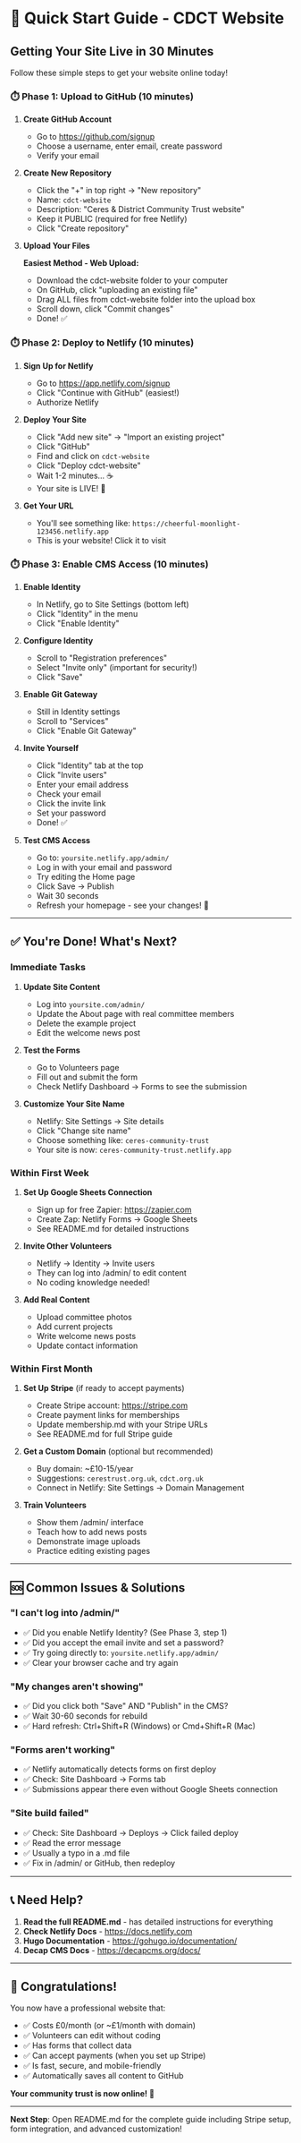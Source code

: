# 🚀 Quick Start Guide - CDCT Website

## Getting Your Site Live in 30 Minutes

Follow these simple steps to get your website online today!

### ⏱️ Phase 1: Upload to GitHub (10 minutes)

1. **Create GitHub Account**
   - Go to https://github.com/signup
   - Choose a username, enter email, create password
   - Verify your email

2. **Create New Repository**
   - Click the "+" in top right → "New repository"
   - Name: `cdct-website`
   - Description: "Ceres & District Community Trust website"
   - Keep it PUBLIC (required for free Netlify)
   - Click "Create repository"

3. **Upload Your Files**
   
   **Easiest Method - Web Upload:**
   - Download the cdct-website folder to your computer
   - On GitHub, click "uploading an existing file"
   - Drag ALL files from cdct-website folder into the upload box
   - Scroll down, click "Commit changes"
   - Done! ✅

### ⏱️ Phase 2: Deploy to Netlify (10 minutes)

1. **Sign Up for Netlify**
   - Go to https://app.netlify.com/signup
   - Click "Continue with GitHub" (easiest!)
   - Authorize Netlify

2. **Deploy Your Site**
   - Click "Add new site" → "Import an existing project"
   - Click "GitHub"
   - Find and click on `cdct-website`
   - Click "Deploy cdct-website"
   - Wait 1-2 minutes... ☕
   - Your site is LIVE! 🎉

3. **Get Your URL**
   - You'll see something like: `https://cheerful-moonlight-123456.netlify.app`
   - This is your website! Click it to visit

### ⏱️ Phase 3: Enable CMS Access (10 minutes)

1. **Enable Identity**
   - In Netlify, go to Site Settings (bottom left)
   - Click "Identity" in the menu
   - Click "Enable Identity"

2. **Configure Identity**
   - Scroll to "Registration preferences"
   - Select "Invite only" (important for security!)
   - Click "Save"

3. **Enable Git Gateway**
   - Still in Identity settings
   - Scroll to "Services"
   - Click "Enable Git Gateway"

4. **Invite Yourself**
   - Click "Identity" tab at the top
   - Click "Invite users"
   - Enter your email address
   - Check your email
   - Click the invite link
   - Set your password
   - Done! ✅

5. **Test CMS Access**
   - Go to: `yoursite.netlify.app/admin/`
   - Log in with your email and password
   - Try editing the Home page
   - Click Save → Publish
   - Wait 30 seconds
   - Refresh your homepage - see your changes! 🎉

---

## ✅ You're Done! What's Next?

### Immediate Tasks

1. **Update Site Content**
   - Log into `yoursite.com/admin/`
   - Update the About page with real committee members
   - Delete the example project
   - Edit the welcome news post

2. **Test the Forms**
   - Go to Volunteers page
   - Fill out and submit the form
   - Check Netlify Dashboard → Forms to see the submission

3. **Customize Your Site Name**
   - Netlify: Site Settings → Site details
   - Click "Change site name"
   - Choose something like: `ceres-community-trust`
   - Your site is now: `ceres-community-trust.netlify.app`

### Within First Week

1. **Set Up Google Sheets Connection**
   - Sign up for free Zapier: https://zapier.com
   - Create Zap: Netlify Forms → Google Sheets
   - See README.md for detailed instructions

2. **Invite Other Volunteers**
   - Netlify → Identity → Invite users
   - They can log into /admin/ to edit content
   - No coding knowledge needed!

3. **Add Real Content**
   - Upload committee photos
   - Add current projects
   - Write welcome news posts
   - Update contact information

### Within First Month

1. **Set Up Stripe** (if ready to accept payments)
   - Create Stripe account: https://stripe.com
   - Create payment links for memberships
   - Update membership.md with your Stripe URLs
   - See README.md for full Stripe guide

2. **Get a Custom Domain** (optional but recommended)
   - Buy domain: ~£10-15/year
   - Suggestions: `cerestrust.org.uk`, `cdct.org.uk`
   - Connect in Netlify: Site Settings → Domain Management

3. **Train Volunteers**
   - Show them /admin/ interface
   - Teach how to add news posts
   - Demonstrate image uploads
   - Practice editing existing pages

---

## 🆘 Common Issues & Solutions

### "I can't log into /admin/"
- ✅ Did you enable Netlify Identity? (See Phase 3, step 1)
- ✅ Did you accept the email invite and set a password?
- ✅ Try going directly to: `yoursite.netlify.app/admin/`
- ✅ Clear your browser cache and try again

### "My changes aren't showing"
- ✅ Did you click both "Save" AND "Publish" in the CMS?
- ✅ Wait 30-60 seconds for rebuild
- ✅ Hard refresh: Ctrl+Shift+R (Windows) or Cmd+Shift+R (Mac)

### "Forms aren't working"
- ✅ Netlify automatically detects forms on first deploy
- ✅ Check: Site Dashboard → Forms tab
- ✅ Submissions appear there even without Google Sheets connection

### "Site build failed"
- ✅ Check: Site Dashboard → Deploys → Click failed deploy
- ✅ Read the error message
- ✅ Usually a typo in a .md file
- ✅ Fix in /admin/ or GitHub, then redeploy

---

## 📞 Need Help?

1. **Read the full README.md** - has detailed instructions for everything
2. **Check Netlify Docs** - https://docs.netlify.com
3. **Hugo Documentation** - https://gohugo.io/documentation/
4. **Decap CMS Docs** - https://decapcms.org/docs/

---

## 🎉 Congratulations!

You now have a professional website that:
- ✅ Costs £0/month (or ~£1/month with domain)
- ✅ Volunteers can edit without coding
- ✅ Has forms that collect data
- ✅ Can accept payments (when you set up Stripe)
- ✅ Is fast, secure, and mobile-friendly
- ✅ Automatically saves all content to GitHub

**Your community trust is now online! 🌟**

---

**Next Step**: Open README.md for the complete guide including Stripe setup, form integration, and advanced customization!
